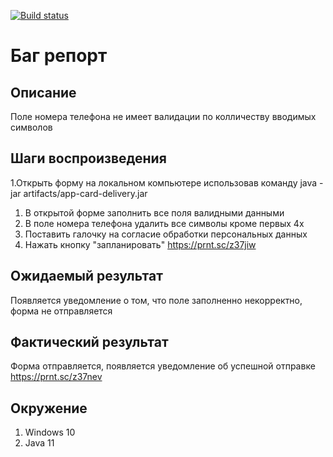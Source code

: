 [![Build status](https://ci.appveyor.com/api/projects/status/r9grfv616pa55bav?svg=true)](https://ci.appveyor.com/project/MeriAv/deliverycart)


# Баг репорт #

## Описание  ##
Поле номера телефона не имеет валидации по колличеству вводимых символов

## Шаги воспроизведения  ##
1.Открыть форму на локальном компьютере использовав команду java -jar artifacts/app-card-delivery.jar
1. В открытой форме заполнить все поля валидными данными
1. В поле номера телефона удалить все символы кроме первых 4х
1. Поставить галочку на согласие обработки персональных данных
1. Нажать кнопку "запланировать"
https://prnt.sc/z37jiw

## Ожидаемый результат ##
Появляется уведомление о том, что поле заполненно некорректно, форма не отправляется

## Фактический результат ##
Форма отправляется, появляется уведомление об успешной отправке 
https://prnt.sc/z37nev

## Окружение ##
1. Windows 10
1. Java 11 

